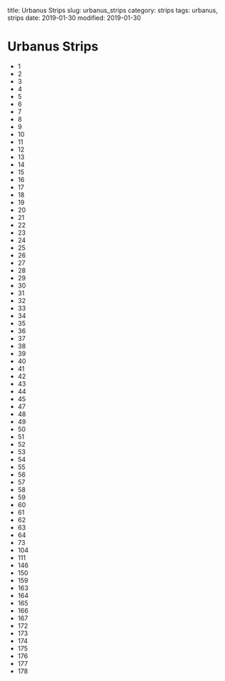 title: Urbanus Strips
slug: urbanus_strips
category: strips
tags: urbanus, strips
date: 2019-01-30
modified: 2019-01-30

# Urbanus Strips

* 1
* 2
* 3
* 4
* 5
* 6
* 7
* 8
* 9
* 10
* 11
* 12
* 13
* 14
* 15
* 16
* 17
* 18
* 19
* 20
* 21
* 22
* 23
* 24
* 25
* 26
* 27
* 28
* 29
* 30
* 31
* 32
* 33
* 34
* 35
* 36
* 37
* 38
* 39
* 40
* 41
* 42
* 43
* 44
* 45
* 47
* 48
* 49
* 50
* 51
* 52
* 53
* 54
* 55
* 56
* 57
* 58
* 59
* 60
* 61
* 62
* 63
* 64
* 73
* 104
* 111
* 146
* 150
* 159
* 163
* 164
* 165
* 166
* 167
* 172
* 173
* 174
* 175
* 176
* 177
* 178

